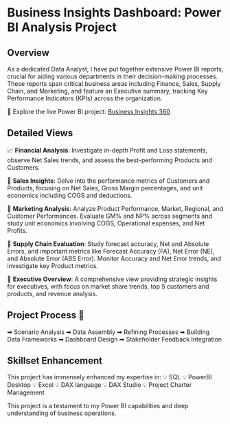 # Business Insights Dashboard: Power BI Analysis Project

## Overview
As a dedicated Data Analyst, I have put together extensive Power BI reports, crucial for aiding various departments in their decision-making processes. These reports span critical business areas including Finance, Sales, Supply Chain, and Marketing, and feature an Executive summary, tracking Key Performance Indicators (KPIs) across the organization.

🔗 Explore the live Power BI project: [Business Insights 360](https://app.powerbi.com/view?r=eyJrIjoiNzA2MTU5ZmYtZjNiOC00ZjdiLThmNGMtMTcwZWE3MGZhMmEyIiwidCI6ImM2ZTU0OWIzLTVmNDUtNDAzMi1hYWU5LWQ0MjQ0ZGM1YjJjNCJ9&pageName=ReportSection2eccf0cbad29d2728add)

## Detailed Views
📈 **Financial Analysis**: Investigate in-depth Profit and Loss statements, observe Net Sales trends, and assess the best-performing Products and Customers.

💼 **Sales Insights**: Delve into the performance metrics of Customers and Products, focusing on Net Sales, Gross Margin percentages, and unit economics including COGS and deductions.

📣 **Marketing Analysis**: Analyze Product Performance, Market, Regional, and Customer Performances. Evaluate GM% and NP% across segments and study unit economics involving COGS, Operational expenses, and Net Profits.

🚚 **Supply Chain Evaluation**: Study forecast accuracy, Net and Absolute Errors, and important metrics like Forecast Accuracy (FA), Net Error (NE), and Absolute Error (ABS Error). Monitor Accuracy and Net Error trends, and investigate key Product metrics.

🤵 **Executive Overview**: A comprehensive view providing strategic insights for executives, with focus on market share trends, top 5 customers and products, and revenue analysis.

## Project Process 🚀
➡ Scenario Analysis
➡ Data Assembly
➡ Refining Processes
➡ Building Data Frameworks
➡ Dashboard Design
➡ Stakeholder Feedback Integration

## Skillset Enhancement
This project has immensely enhanced my expertise in:
💡 SQL
💡 PowerBI Desktop
💡 Excel
💡 DAX language
💡 DAX Studio
💡 Project Charter Management

This project is a testament to my Power BI capabilities and deep understanding of business operations.
